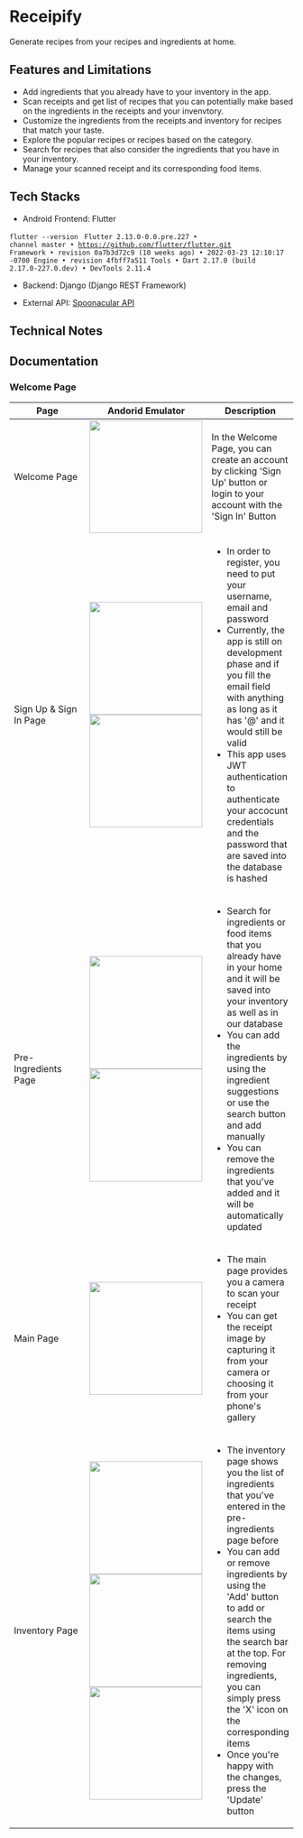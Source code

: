 # Receipify

Generate recipes from your recipes and ingredients at home.

## Features and Limitations
- Add ingredients that you already have to your inventory in the app.
- Scan receipts and get list of recipes that you can potentially make based on the ingredients in the receipts and your invenvtory.
- Customize the ingredients from the receipts and inventory for recipes that match your taste.
- Explore the popular recipes or recipes based on the category.
- Search for recipes that also consider the ingredients that you have in your inventory.
- Manage your scanned receipt and its corresponding food items.

## Tech Stacks
- Android Frontend: Flutter

<code>flutter --version</code>
<code>
    Flutter 2.13.0-0.0.pre.227 • channel master • https://github.com/flutter/flutter.git 
    Framework • revision 0a7b3d72c9 (10 weeks ago) • 2022-03-23 12:10:17 -0700 
    Engine • revision 4fbff7a511 
    Tools • Dart 2.17.0 (build 2.17.0-227.0.dev) • DevTools 2.11.4
</code>

- Backend: Django (Django REST Framework)

- External API: [Spoonacular API](https://spoonacular.com/food-api/ "Spoonacular API")

## Technical Notes


## Documentation
### Welcome Page
<table width = "width:100%">
  <col style = "width:60%">
  <col style = "width:20%">
  <col style = "width:20%">
  <thead>
    <tr>
      <th>Page</th>
      <th>Andorid Emulator</th>
      <th>Description</th>
    </tr>
  </thead>
  <tbody>
    <tr>
      <td>Welcome Page</td>
      <td> 
        <img src = "https://github.com/adityojulian01/receipify/blob/master/documentation/Screenshot_1653837519.png" width="200"/>
      </td>
      <td> In the Welcome Page, you can create an account by clicking 'Sign Up' button or login to your account with the 'Sign In' Button </td>
    </tr>
    <tr>
      <td>Sign Up & Sign In Page</td>
      <td> 
        <img src = "https://github.com/adityojulian01/receipify/blob/master/documentation/Screenshot_1653837628.png" width="200"/>
        <img src = "https://github.com/adityojulian01/receipify/blob/master/documentation/Screenshot_1653837701.png" width="200"/>
      </td>
      <td> 
        <ul>
          <li> In order to register, you need to put your username, email and password</li>
          <li> Currently, the app is still on development phase and if you fill the email field with anything as long as it has '@' and it would still be valid </li>
          <li> This app uses JWT authentication to authenticate your accocunt credentials and the password that are saved into the database is hashed </li>
        </ul> 
      </td>
    </tr>
    <tr>
      <td>Pre-Ingredients Page</td>
      <td> 
        <img src = "https://github.com/adityojulian01/receipify/blob/master/documentation/Screenshot_1653837716.png" width="200"/>
        <img src = "https://github.com/adityojulian01/receipify/blob/master/documentation/Screenshot_1653837762.png" width="200"/>
      </td>
      <td> 
        <ul>
          <li> Search for ingredients or food items that you already have in your home and it will be saved into your inventory as well as in our database  </li>
          <li> You can add the ingredients by using the ingredient suggestions or use the search button and add manually </li>
          <li> You can remove the ingredients that you've added and it will be automatically updated </li>
        </ul> 
      </td>
    </tr>
    <tr>
      <td>Main Page</td>
      <td> 
        <img src = "https://github.com/adityojulian01/receipify/blob/master/documentation/Screenshot_1653837785.png" width="200"/>
      </td>
      <td> 
        <ul>
          <li> The main page provides you a camera to scan your receipt </li>
          <li> You can get the receipt image by capturing it from your camera or choosing it from your phone's gallery </li>
        </ul> 
      </td>
    </tr>
    <tr>
      <td>Inventory Page</td>
      <td> 
        <img src = "https://github.com/adityojulian01/receipify/blob/master/documentation/Screenshot_1653837790.png" width="200"/>
        <img src = "https://github.com/adityojulian01/receipify/blob/master/documentation/Screenshot_1653837808.png" width="200"/>
        <img src = "https://github.com/adityojulian01/receipify/blob/master/documentation/Screenshot_1653837815.png" width="200"/>
      </td>
      <td> 
        <ul>
          <li> The inventory page shows you the list of ingredients that you've entered in the pre-ingredients page before </li>
          <li> You can  add or remove ingredients by using the 'Add' button to add or search the items using the search bar at the top. For removing ingredients, you can simply press the 'X' icon on the corresponding items</li>
          <li> Once you're happy with the changes, press the 'Update' button </li>
        </ul> 
      </td>
    </tr>
  </tbody>
</table>
